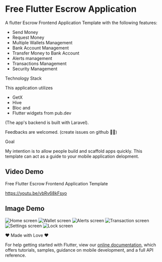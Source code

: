 # Free Flutter Escrow Application

A flutter Escrow Frontend Application Template with the following features:

- Send Money
- Request Money
- Multiple Wallets Management
- Bank Account Management
- Transfer Money to Bank Account
- Alerts management
- Transactions Management
- Security Management

 Technology Stack

This application utilizes

- GetX
- Hive
- Bloc and
- Flutter widgets from pub.dev

(The app's backend is built with Laravel).

Feedbacks are welcomed. (create issues on github 🙏🏽)

Goal

My intention is to allow people build and scaffold apps quickly. This template can act as a guide to your mobile application delopment.


## Video Demo

Free Flutter Escrow Frontend Application Template

<https://youtu.be/vbRv68kFsyo>


## Image Demo

![Home screen](https://omept.com/paylinc-screenshots/4Screenshot.png "Home screen")
![Wallet screen](https://omept.com/paylinc-screenshots/5Screenshot.png "Wallet screen")
![Alerts screen](https://omept.com/paylinc-screenshots/6Screenshot.png "Alerts screen")
![Transaction screen](https://omept.com/paylinc-screenshots/2Screenshot.png "Transaction screen")
![Settings screen](https://omept.com/paylinc-screenshots/7Screenshot.png "Settings screen")
![Lock screen](https://omept.com/paylinc-screenshots/3Screenshot.png "Lock screen")


❤️ Made with Love ❤️


For help getting started with Flutter, view our
[online documentation](https://flutter.dev/docs), which offers tutorials,
samples, guidance on mobile development, and a full API reference.
